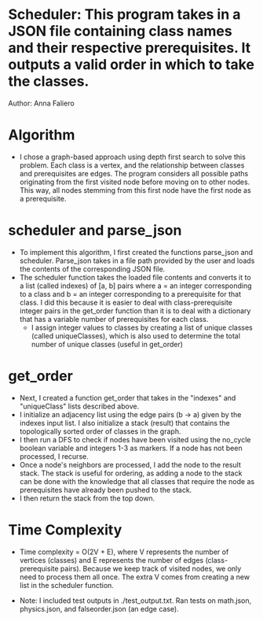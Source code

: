 # Scheduler: This program takes in a JSON file containing class names and their respective prerequisites. It outputs a valid order in which to take the classes.
Author: Anna Faliero 

# Algorithm 
* I chose a graph-based approach using depth first search to solve this problem. Each class is a vertex, and the relationship between classes and prerequisites are edges. The program considers all possible paths originating from the first visited node before moving on to other nodes. This way, all nodes stemming from this first node have the first node as a prerequisite. 

# scheduler and parse_json
* To implement this algorithm, I first created the functions parse_json and scheduler. Parse_json takes in a file path provided by the user and loads the contents of the corresponding JSON file. 
* The scheduler function takes the loaded file contents and converts it to a list (called indexes) of [a, b] pairs where a = an integer corresponding to a class and b = an integer corresponding to a prerequisite for that class. I did this because it is easier to deal with class-prerequisite integer pairs in the get_order function than it is to deal with a dictionary that has a variable number of prerequisites for each class.
    * I assign integer values to classes by creating a list of unique classes (called uniqueClasses), which is also used to determine the total number of unique classes (useful in get_order)

# get_order
* Next, I created a function get_order that takes in the "indexes" and "uniqueClass" lists described above. 
* I initialize an adjacency list using the edge pairs (b -> a) given by the indexes input list. I also initialize a stack (result) that contains the topologically sorted order of classes in the graph. 
* I then run a DFS to check if nodes have been visited using the no_cycle boolean variable and integers 1-3 as markers. If a node has not been processed, I recurse. 
* Once a node's neighbors are processed, I add the node to the result stack. The stack is useful for ordering, as adding a node to the stack can be done with the knowledge that all classes that require the node as prerequisites have already been pushed to the stack. 
* I then return the stack from the top down. 

# Time Complexity 
* Time complexity = O(2V + E), where V represents the number of vertices (classes) and E represents the number of edges (class-prerequisite pairs). Because we keep track of visited nodes, we only need to process them all once. The extra V comes from creating a new list in the scheduler function. 

* Note: I included test outputs in ./test_output.txt. Ran tests on math.json, physics.json, and falseorder.json (an edge case).

